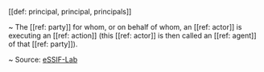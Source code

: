 [[def: principal, principal, principals]]

~ The [[ref: party]] for whom, or on behalf of whom, an [[ref: actor]] is executing an [[ref: action]] (this [[ref: actor]] is then called an [[ref: agent]] of that [[ref: party]]).

~ Source: [eSSIF-Lab](https://essif-lab.github.io/framework/docs/essifLab-glossary#principal)
